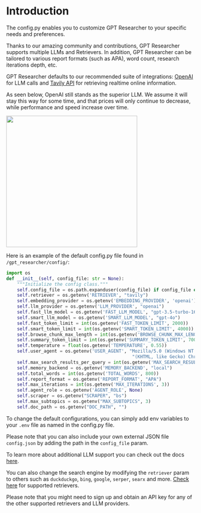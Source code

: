 # Introduction

The config.py enables you to customize GPT Researcher to your specific needs and preferences.

Thanks to our amazing community and contributions, GPT Researcher supports multiple LLMs and Retrievers.
In addition, GPT Researcher can be tailored to various report formats (such as APA), word count, research iterations depth, etc.

GPT Researcher defaults to our recommended suite of integrations: [OpenAI](https://platform.openai.com/docs/overview) for LLM calls and [Tavily API](https://app.tavily.com) for retrieving realtime online information.

As seen below, OpenAI still stands as the superior LLM. We assume it will stay this way for some time, and that prices will only continue to decrease, while performance and speed increase over time.

<div style={{ marginBottom: '10px' }}>
<img align="center" height="350" src="/img/leaderboard.png" />
</div>

Here is an example of the default config.py file found in `/gpt_researcher/config/`:

```python
import os
def __init__(self, config_file: str = None):
    """Initialize the config class."""
    self.config_file = os.path.expanduser(config_file) if config_file else os.getenv('CONFIG_FILE')
    self.retriever = os.getenv('RETRIEVER', "tavily")
    self.embedding_provider = os.getenv('EMBEDDING_PROVIDER', 'openai')
    self.llm_provider = os.getenv('LLM_PROVIDER', "openai")
    self.fast_llm_model = os.getenv('FAST_LLM_MODEL', "gpt-3.5-turbo-16k")
    self.smart_llm_model = os.getenv('SMART_LLM_MODEL', "gpt-4o")
    self.fast_token_limit = int(os.getenv('FAST_TOKEN_LIMIT', 2000))
    self.smart_token_limit = int(os.getenv('SMART_TOKEN_LIMIT', 4000))
    self.browse_chunk_max_length = int(os.getenv('BROWSE_CHUNK_MAX_LENGTH', 8192))
    self.summary_token_limit = int(os.getenv('SUMMARY_TOKEN_LIMIT', 700))
    self.temperature = float(os.getenv('TEMPERATURE', 0.55))
    self.user_agent = os.getenv('USER_AGENT', "Mozilla/5.0 (Windows NT 10.0; Win64; x64) AppleWebKit/537.36 "
                                               "(KHTML, like Gecko) Chrome/119.0.0.0 Safari/537.36 Edg/119.0.0.0")
    self.max_search_results_per_query = int(os.getenv('MAX_SEARCH_RESULTS_PER_QUERY', 5))
    self.memory_backend = os.getenv('MEMORY_BACKEND', "local")
    self.total_words = int(os.getenv('TOTAL_WORDS', 800))
    self.report_format = os.getenv('REPORT_FORMAT', "APA")
    self.max_iterations = int(os.getenv('MAX_ITERATIONS', 3))
    self.agent_role = os.getenv('AGENT_ROLE', None)
    self.scraper = os.getenv("SCRAPER", "bs")
    self.max_subtopics = os.getenv("MAX_SUBTOPICS", 3)
    self.doc_path = os.getenv("DOC_PATH", "")
```
To change the default configurations, you can simply add env variables to your `.env` file as named in the config.py file.

Please note that you can also include your own external JSON file `config.json` by adding the path in the `config_file` param.

To learn more about additional LLM support you can check out the docs [here](/docs/gpt-researcher/llms).

You can also change the search engine by modifying the `retriever` param to others such as `duckduckgo`, `bing`, `google`, `serper`, `searx` and more. [Check here](https://github.com/assafelovic/gpt-researcher/tree/master/gpt_researcher/retrievers) for supported retrievers.

Please note that you might need to sign up and obtain an API key for any of the other supported retrievers and LLM providers.